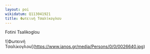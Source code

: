 ```yaml
---
layout: poi
wikidatum: Q113041921
title: Φωτεινή Τσαλίκογλου
--- 
```


Fotini Tsalikoglou

![Φωτεινή Τσαλίκογλου[(https://www.ianos.gr/media/Persons/0/0/0026640.jpg)
